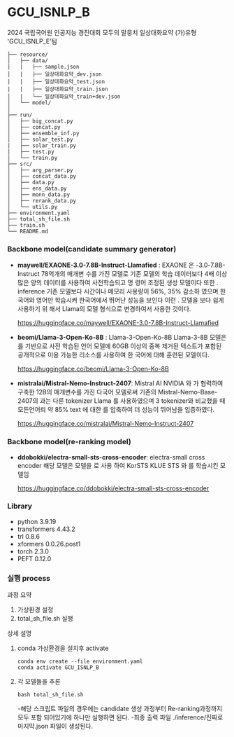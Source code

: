# GCU_ISNLP_B

2024 국립국어원 인공지능 경진대회 모두의 말뭉치 일상대화요약 (가)유형 'GCU_ISNLP_E'팀

```
├── resource/
│   ├── data/
|   |   ├── sample.json
│   |   ├── 일상대화요약_dev.json
|   |   ├── 일상대화요약_test.json
|   |   ├── 일상대화요약_train.json
│   |   └── 일상대화요약_train+dev.json
│   └── model/
│   
├── run/
│   ├── big_concat.py
│   ├── concat.py
│   ├── ensemble_inf.py
│   ├── solar_test.py
|   ├── solar_train.py
|   ├── test.py
│   └── train.py
├── src/
│   ├── arg_parser.py
│   ├── concat_data.py
│   ├── data.py
│   ├── ens_data.py
│   ├── monn_data.py
│   ├── rerank_data.py
│   └── utils.py
├── environment.yaml
├── total_sh_file.sh
├── train.sh
└── README.md
```
### Backbone model(candidate summary generator)
- **maywell/EXAONE-3.0-7.8B-Instruct-Llamafied** : EXAONE 은 -3.0-7.8B-Instruct 78억개의 매개변
수를 가진 모델로 기존 모델의 학습 데이터보다 4배 이상 많은 양의 데이터를 사용하여 사전학습되고 명
령어 조정된 생성 모델이다 또한 . inference 기존 모델보다 시간이나 메모리 사용량이 56%, 35% 감소하
였으며 한국어와 영어만 학습시켜 한국어에서 뛰어난 성능을 보인다 이런 . 모델을 보다 쉽게 사용하기 위
해서 Llama의 모델 형식으로 변경하여서 사용한 것이다.

  https://huggingface.co/maywell/EXAONE-3.0-7.8B-Instruct-Llamafied

- **beomi/Llama-3-Open-Ko-8B** : Llama-3-Open-Ko-8B Llama-3-8B 모델은 를 기반으로 사전 학습된
언어 모델에 60GB 이상의 중복 제거된 텍스트가 포함된 공개적으로 이용 가능한 리소스를 사용하여 한
국어에 대해 훈련된 모델이다.

  https://huggingface.co/beomi/Llama-3-Open-Ko-8B

- ****mistralai/Mistral-Nemo-Instruct-2407****: Mistral AI NVIDIA 와 가 협력하여 구축한 12B의 매개변수를
가진 다국어 모델로써 기존의 Mistral-Nemo-Base-2407의 과는 다른 tokenizer Llama 를 사용하였으며
3 tokenizer와 비교했을 때 모든언어릐 약 85% text 에 대한 를 압축하여 더 성능이 뛰어남을 입증하였다.
  
  https://huggingface.co/mistralai/Mistral-Nemo-Instruct-2407

### Backbone model(re-ranking model)
- ****ddobokki/electra-small-sts-cross-encoder****: electra-small cross encoder 해당 모델은 모델을 로 사용
하여 KorSTS KLUE STS 와 를 학습시킨 모델임

  https://huggingface.co/ddobokki/electra-small-sts-cross-encoder

### Library
- python 3.9.19
- transformers 4.43.2
- trl 0.8.6
- xformers 0.0.26.post1
- torch 2.3.0
- PEFT 0.12.0


### 실행 process

과정 요약
1. 가상환경 설정
2. total_sh_file.sh 실행

상세 설명
1. conda 가상환경을 설치후 activate
    ```
    conda env create --file environment.yaml
    conda activate GCU_ISNLP_B
    ```

2. 각 모델들을 추론
   ```
   bash total_sh_file.sh
   ```
   -해당 스크립트 파일의 경우에는 candidate 생성 과정부터 Re-ranking과정까지 모두 포함 되어있기에 하나만 실행하면 된다.
   -최종 출력 파일 ./inference/진짜로마지막.json 파일이 생성된다.
   
